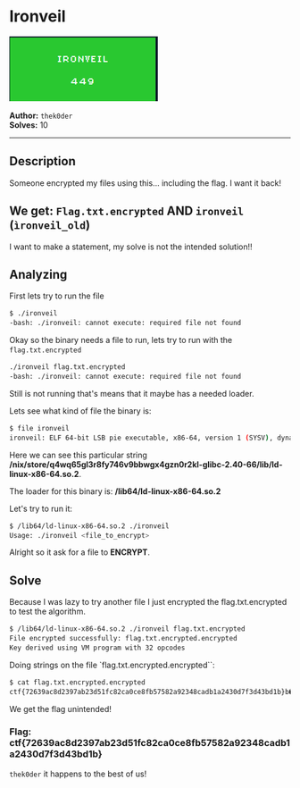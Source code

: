 # Ironveil

![Proof](proof.png)

**Author:** `thek0der`  
**Solves:** 10

---

## Description

Someone encrypted my files using this... including the flag. I want it back!

We get: `Flag.txt.encrypted` AND `ironveil` (`ìronveil_old`)
---

I want to make a statement, my solve is not the intended solution!!

## Analyzing

First lets try to run the file

```bash
$ ./ironveil
-bash: ./ironveil: cannot execute: required file not found
```

Okay so the binary needs a file to run, lets try to run with the `flag.txt.encrypted`

```bash
./ironveil flag.txt.encrypted
-bash: ./ironveil: cannot execute: required file not found
```

Still is not running that's means that it maybe has a needed loader.   

Lets see what kind of file the binary is:
```bash
$ file ironveil
ironveil: ELF 64-bit LSB pie executable, x86-64, version 1 (SYSV), dynamically linked, interpreter /nix/store/q4wq65gl3r8fy746v9bbwgx4gzn0r2kl-glibc-2.40-66/lib/ld-linux-x86-64.so.2, for GNU/Linux 3.10.0, stripped
```

Here we can see this particular string **/nix/store/q4wq65gl3r8fy746v9bbwgx4gzn0r2kl-glibc-2.40-66/lib/ld-linux-x86-64.so.2**.   

The loader for this binary is: **/lib64/ld-linux-x86-64.so.2**

Let's try to run it:
```bash
$ /lib64/ld-linux-x86-64.so.2 ./ironveil
Usage: ./ironveil <file_to_encrypt>
```

Alright so it ask for a file to **ENCRYPT**.

## Solve

Because I was lazy to try another file I just encrypted the flag.txt.encrypted to test the algorithm.

```bash
$ /lib64/ld-linux-x86-64.so.2 ./ironveil flag.txt.encrypted
File encrypted successfully: flag.txt.encrypted.encrypted
Key derived using VM program with 32 opcodes
```

Doing strings on the file `flag.txt.encrypted.encrypted``:

```bash
$ cat flag.txt.encrypted.encrypted
ctf{72639ac8d2397ab23d51fc82ca0ce8fb57582a92348cadb1a2430d7f3d43bd1b}b��_tg�t��ιsx�7~�Â���e��އ�
```

We get the flag unintended!

### Flag: ctf{72639ac8d2397ab23d51fc82ca0ce8fb57582a92348cadb1a2430d7f3d43bd1b}


`thek0der` it happens to the best of us!